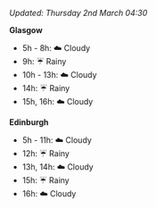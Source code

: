 *Updated: Thursday 2nd March 04:30*

**Glasgow**

* 5h - 8h: :cloud: Cloudy
* 9h: :umbrella: Rainy
* 10h - 13h: :cloud: Cloudy
* 14h: :umbrella: Rainy
* 15h, 16h: :cloud: Cloudy

**Edinburgh**

* 5h - 11h: :cloud: Cloudy
* 12h: :umbrella: Rainy
* 13h, 14h: :cloud: Cloudy
* 15h: :umbrella: Rainy
* 16h: :cloud: Cloudy
